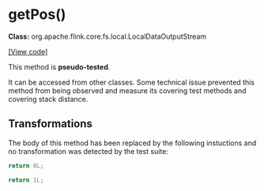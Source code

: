 # getPos()

**Class:** org.apache.flink.core.fs.local.LocalDataOutputStream

[[View code]](https://github.com/apache/flink/blob/740f711c4ec9c4b7cdefd01c9f64857c345a68a1/flink-core/src/main/java//org/apache/flink/core/fs/local/LocalDataOutputStream.java#L78)

This method is **pseudo-tested**.


It can be accessed from other classes.
Some technical issue prevented this method from being observed and measure its covering test methods and covering stack distance.

## Transformations


The body of this method has been replaced by the following instuctions and no transformation was detected by the test suite:

```Java
return 0L;
```

```Java
return 1L;
```




